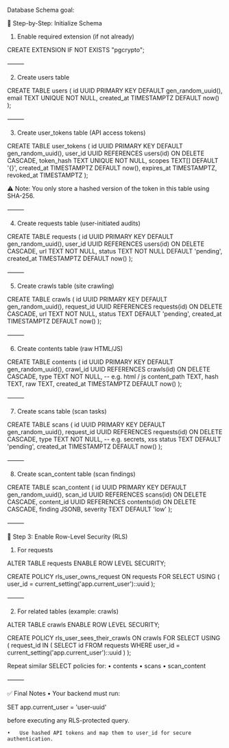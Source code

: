 Database Schema goal:

🚀 Step-by-Step: Initialize Schema

1. Enable required extension (if not already)

CREATE EXTENSION IF NOT EXISTS "pgcrypto";


⸻

2. Create users table

CREATE TABLE users (
  id UUID PRIMARY KEY DEFAULT gen_random_uuid(),
  email TEXT UNIQUE NOT NULL,
  created_at TIMESTAMPTZ DEFAULT now()
);


⸻

3. Create user_tokens table (API access tokens)

CREATE TABLE user_tokens (
  id UUID PRIMARY KEY DEFAULT gen_random_uuid(),
  user_id UUID REFERENCES users(id) ON DELETE CASCADE,
  token_hash TEXT UNIQUE NOT NULL,
  scopes TEXT[] DEFAULT '{}',
  created_at TIMESTAMPTZ DEFAULT now(),
  expires_at TIMESTAMPTZ,
  revoked_at TIMESTAMPTZ
);

⚠️ Note: You only store a hashed version of the token in this table using SHA-256.

⸻

4. Create requests table (user-initiated audits)

CREATE TABLE requests (
  id UUID PRIMARY KEY DEFAULT gen_random_uuid(),
  user_id UUID REFERENCES users(id) ON DELETE CASCADE,
  url TEXT NOT NULL,
  status TEXT NOT NULL DEFAULT 'pending',
  created_at TIMESTAMPTZ DEFAULT now()
);


⸻

5. Create crawls table (site crawling)

CREATE TABLE crawls (
  id UUID PRIMARY KEY DEFAULT gen_random_uuid(),
  request_id UUID REFERENCES requests(id) ON DELETE CASCADE,
  url TEXT NOT NULL,
  status TEXT DEFAULT 'pending',
  created_at TIMESTAMPTZ DEFAULT now()
);


⸻

6. Create contents table (raw HTML/JS)

CREATE TABLE contents (
  id UUID PRIMARY KEY DEFAULT gen_random_uuid(),
  crawl_id UUID REFERENCES crawls(id) ON DELETE CASCADE,
  type TEXT NOT NULL, -- e.g. html / js
  content_path TEXT,
  hash TEXT,
  raw TEXT,
  created_at TIMESTAMPTZ DEFAULT now()
);


⸻

7. Create scans table (scan tasks)

CREATE TABLE scans (
  id UUID PRIMARY KEY DEFAULT gen_random_uuid(),
  request_id UUID REFERENCES requests(id) ON DELETE CASCADE,
  type TEXT NOT NULL, -- e.g. secrets, xss
  status TEXT DEFAULT 'pending',
  created_at TIMESTAMPTZ DEFAULT now()
);


⸻

8. Create scan_content table (scan findings)

CREATE TABLE scan_content (
  id UUID PRIMARY KEY DEFAULT gen_random_uuid(),
  scan_id UUID REFERENCES scans(id) ON DELETE CASCADE,
  content_id UUID REFERENCES contents(id) ON DELETE CASCADE,
  finding JSONB,
  severity TEXT DEFAULT 'low'
);


⸻

🔐 Step 3: Enable Row-Level Security (RLS)

1. For requests

ALTER TABLE requests ENABLE ROW LEVEL SECURITY;

CREATE POLICY rls_user_owns_request
  ON requests FOR SELECT USING (
    user_id = current_setting('app.current_user')::uuid
  );


⸻

2. For related tables (example: crawls)

ALTER TABLE crawls ENABLE ROW LEVEL SECURITY;

CREATE POLICY rls_user_sees_their_crawls
  ON crawls FOR SELECT USING (
    request_id IN (
      SELECT id FROM requests WHERE user_id = current_setting('app.current_user')::uuid
    )
  );

Repeat similar SELECT policies for:
	•	contents
	•	scans
	•	scan_content

⸻

✅ Final Notes
	•	Your backend must run:

SET app.current_user = 'user-uuid'

before executing any RLS-protected query.

	•	Use hashed API tokens and map them to user_id for secure authentication.